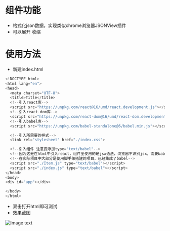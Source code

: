 # 组件功能
- 格式化json数据，实现类似chrome浏览器JSONView插件
- 可以展开 收缩

# 使用方法
- 新建index.html
``` js
<!DOCTYPE html>
<html lang="en">
<head>
  <meta charset="UTF-8">
  <title>Title</title>
  <!--引入react库-->
  <script src="https://unpkg.com/react@16/umd/react.development.js"></script>
  <!--引入react-dom库-->
  <script src="https://unpkg.com/react-dom@16/umd/react-dom.development.js"></script>
  <!--引入babel库-->
  <script src="https://unpkg.com/babel-standalone@6/babel.min.js"></script>

  <!--引入所需要的样式-->
  <link rel="stylesheet" href="./index.css">

  <!--引入组件 注意要添加type="text/babel"-->
  <!--因为这是在html中引入react，组件里使用的是jsx语法，浏览器不识别jsx，需要babel转换成es5，上面引入的babel库就是干这事的-->
  <!--在实际项目中大部分是使用脚手架搭建的项目，已经集成了babel-->
  <script src="./Item.js" type="text/babel"></script>
  <script src="./index.js" type="text/babel"></script>
</head>
<body>
<div id="app"></div>

</body>
</html>
```
- 双击打开html即可测试
- 效果截图

![Image text](https://github.com/zhengzheng123/git-images/blob/master/jsonParse.png)